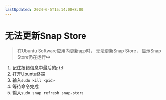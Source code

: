 ```yaml
---
lastUpdated: 2024-6-5T15:14:00+8:00
---
```


# 无法更新Snap Store

> 在Ubuntu Software应用内更新app时，
> 无法更新Snap Store，
> 显示Snap Store仍在运行中

1. 记住报错信息中最后的```pid```
2. 打开Ubuntu终端
3. 输入```sudo kill <pid>```
4. 等待命令完成
5. 输入```sudo snap refresh snap-store```
